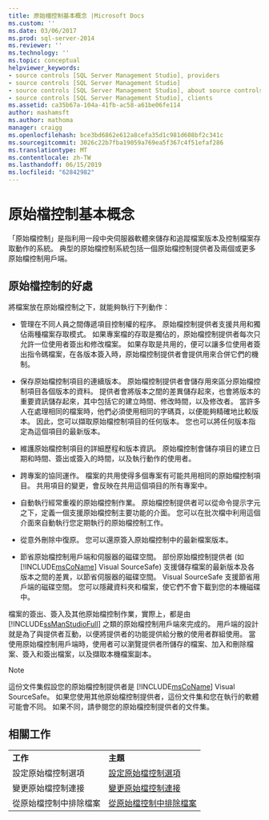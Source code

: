 ```yaml
---
title: 原始檔控制基本概念 |Microsoft Docs
ms.custom: ''
ms.date: 03/06/2017
ms.prod: sql-server-2014
ms.reviewer: ''
ms.technology: ''
ms.topic: conceptual
helpviewer_keywords:
- source controls [SQL Server Management Studio], providers
- source controls [SQL Server Management Studio]
- source controls [SQL Server Management Studio], about source controls
- source controls [SQL Server Management Studio], clients
ms.assetid: ca35b67a-104a-41fb-ac58-a61be06fe114
author: mashamsft
ms.author: mathoma
manager: craigg
ms.openlocfilehash: bce3bd6862e612a8cefa35d1c981d608bf2c341c
ms.sourcegitcommit: 3026c22b7fba19059a769ea5f367c4f51efaf286
ms.translationtype: MT
ms.contentlocale: zh-TW
ms.lasthandoff: 06/15/2019
ms.locfileid: "62842982"
---
```

# <a name="source-control-basics"></a>原始檔控制基本概念
  「原始檔控制」是指利用一段中央伺服器軟體來儲存和追蹤檔案版本及控制檔案存取動作的系統。 典型的原始檔控制系統包括一個原始檔控制提供者及兩個或更多原始檔控制用戶端。  
  
## <a name="source-control-benefits"></a>原始檔控制的好處  
 將檔案放在原始檔控制之下，就能夠執行下列動作：  
  
-   管理在不同人員之間傳遞項目控制權的程序。 原始檔控制提供者支援共用和獨佔兩種檔案存取模式。 如果專案檔的存取是獨佔的，原始檔控制提供者每次只允許一位使用者簽出和修改檔案。 如果存取是共用的，便可以讓多位使用者簽出指令碼檔案，在各版本簽入時，原始檔控制提供者會提供用來合併它們的機制。  
  
-   保存原始檔控制項目的連續版本。 原始檔控制提供者會儲存用來區分原始檔控制項目各個版本的資料。 提供者會將版本之間的差異儲存起來，也會將版本的重要資訊儲存起來，其中包括它的建立時間、修改時間，以及修改者。 當許多人在處理相同的檔案時，他們必須使用相同的字碼頁，以便能夠精確地比較版本。 因此，您可以擷取原始檔控制項目的任何版本。 您也可以將任何版本指定為這個項目的最新版本。  
  
-   維護原始檔控制項目的詳細歷程和版本資訊。 原始檔控制會儲存項目的建立日期和時間、簽出或簽入的時間，以及執行動作的使用者。  
  
-   跨專案的協同運作。 檔案的共用使得多個專案有可能共用相同的原始檔控制項目。 共用項目的變更，會反映在共用這個項目的所有專案中。  
  
-   自動執行經常重複的原始檔控制作業。 原始檔控制提供者可以從命令提示字元之下，定義一個支援原始檔控制主要功能的介面。 您可以在批次檔中利用這個介面來自動執行您定期執行的原始檔控制工作。  
  
-   從意外刪除中復原。 您可以還原簽入原始檔控制中的最新檔案版本。  
  
-   節省原始檔控制用戶端和伺服器的磁碟空間。 部份原始檔控制提供者 (如 [!INCLUDE[msCoName](../includes/msconame-md.md)] Visual SourceSafe) 支援儲存檔案的最新版本及各版本之間的差異，以節省伺服器的磁碟空間。 Visual SourceSafe 支援節省用戶端的磁碟空間。 您可以隱藏資料夾和檔案，使它們不會下載到您的本機磁碟中。  
  
 檔案的簽出、簽入及其他原始檔控制作業，實際上，都是由 [!INCLUDE[ssManStudioFull](../includes/ssmanstudiofull-md.md)] 之類的原始檔控制用戶端來完成的。 用戶端的設計就是為了與提供者互動，以便將提供者的功能提供給分散的使用者群組使用。 當使用原始檔控制用戶端時，使用者可以瀏覽提供者所儲存的檔案、加入和刪除檔案、簽入和簽出檔案，以及擷取本機檔案副本。  
  
> [!NOTE]  
>  這份文件集假設您的原始檔控制提供者是 [!INCLUDE[msCoName](../includes/msconame-md.md)] Visual SourceSafe。 如果您使用其他原始檔控制提供者，這份文件集和您在執行的軟體可能會不同。 如果不同，請參閱您的原始檔控制提供者的文件集。  
  
## <a name="related-tasks"></a>相關工作  
  
|||  
|-|-|  
|**工作**|**主題**|  
|設定原始檔控制選項|[設定原始檔控制選項](../../2014/database-engine/set-source-control-options.md)|  
|變更原始檔控制連接|[變更原始檔控制連接](../../2014/database-engine/change-source-control-connections.md)|  
|從原始檔控制中排除檔案|[從原始檔控制中排除檔案](../../2014/database-engine/exclude-files-from-source-control.md)|  
  
  
